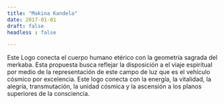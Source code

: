 ```yaml
---
title: "Makina Kandela"
date: 2017-01-01
draft: false
headless : false

---
```

Este Logo conecta el cuerpo humano etérico con la geometría sagrada del merkaba. Esta propuesta busca reflejar la disposición a el viaje espiritual por medio de la representación de este campo de luz que es el vehículo cósmico por excelencia. Este logo conecta con la energía, la vitalidad, la alegría, transmutación, la unidad cósmica y la ascensión a los planos superiores de la consciencia.
